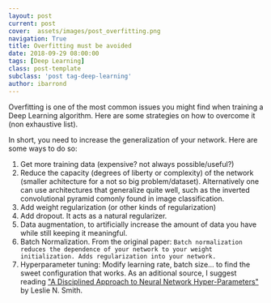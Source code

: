 ```yaml
---
layout: post
current: post
cover:  assets/images/post_overfitting.png
navigation: True
title: Overfitting must be avoided
date: 2018-09-29 08:00:00
tags: [Deep Learning]
class: post-template
subclass: 'post tag-deep-learning'
author: ibarrond
---
```


Overfitting is one of the most common issues you might find when training a Deep Learning algorithm. Here are some strategies on how to overcome it (non exhaustive list).

In short, you need to increase the generalization of your network. Here are some ways to do so:

1. Get more training data (expensive? not always possible/useful?)
2. Reduce the capacity (degrees of liberty or complexity) of the network (smaller achitecture for a not so big problem/dataset). Alternatively one can use architectures that generalize quite well, such as the inverted convolutional pyramid comonly found in image classification.
3. Add weight regularization (or other kinds of regularization)
4. Add dropout. It acts as a natural regularizer.
5. Data augmentation, to artificially increase the amount of data you have while still keeping it meaningful.
6. Batch Normalization. From the original paper: `Batch normalization reduces the dependence of your network to your weight initialization. Adds regularization into your network.`
7. Hyperparameter tuning: Modify learning rate, batch size... to find the sweet configuration that works. As an aditional source, I suggest reading ["A Disciplined Approach to Neural Network Hyper-Parameters"](https://arxiv.org/pdf/1803.09820.pdf) by Leslie N. Smith.